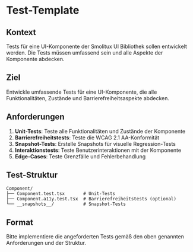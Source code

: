 # Test-Template

## Kontext

Tests für eine UI-Komponente der Smolitux UI Bibliothek sollen entwickelt werden. Die Tests müssen umfassend sein und alle Aspekte der Komponente abdecken.

## Ziel

Entwickle umfassende Tests für eine UI-Komponente, die alle Funktionalitäten, Zustände und Barrierefreiheitsaspekte abdecken.

## Anforderungen

1. **Unit-Tests**: Teste alle Funktionalitäten und Zustände der Komponente
2. **Barrierefreiheitstests**: Teste die WCAG 2.1 AA-Konformität
3. **Snapshot-Tests**: Erstelle Snapshots für visuelle Regression-Tests
4. **Interaktionstests**: Teste Benutzerinteraktionen mit der Komponente
5. **Edge-Cases**: Teste Grenzfälle und Fehlerbehandlung

## Test-Struktur

```
Component/
├── Component.test.tsx       # Unit-Tests
├── Component.a11y.test.tsx  # Barrierefreiheitstests (optional)
└── __snapshots__/           # Snapshot-Tests
```

## Format

Bitte implementiere die angeforderten Tests gemäß den oben genannten Anforderungen und der Struktur.
